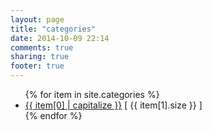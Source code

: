 ```yaml
---
layout: page
title: "categories"
date: 2014-10-09 22:14
comments: true
sharing: true
footer: true
---
```

<ul>
{% for item in site.categories %}
    <li><a href="/blog/categories/{{ item[0] }}/">{{ item[0] | capitalize }}</a> [ {{ item[1].size }} ]</li>
{% endfor %}
</ul>
